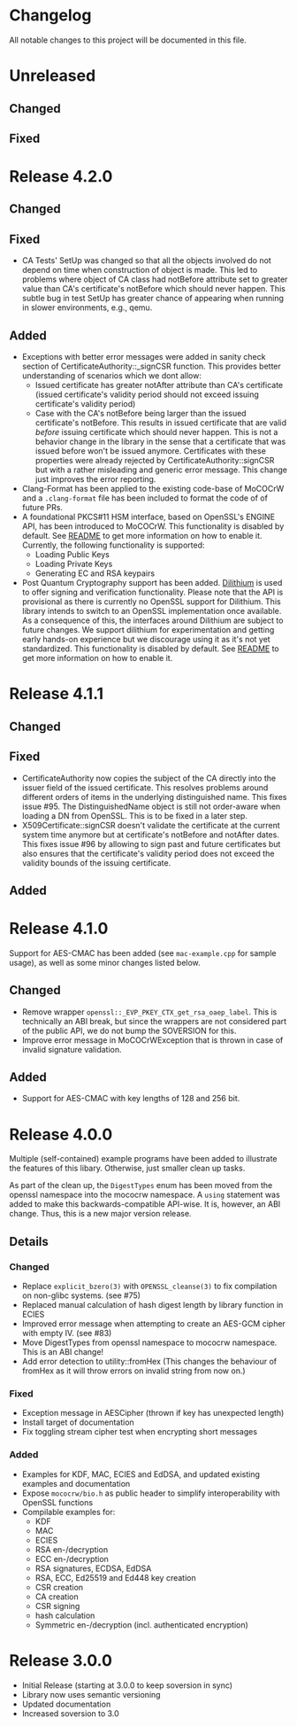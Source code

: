 # Changelog

All notable changes to this project will be documented in this file.

# Unreleased

## Changed

## Fixed


# Release 4.2.0
## Changed

## Fixed

* CA Tests' SetUp was changed so that all the objects involved do not depend on time when
  construction of object is made. This led to problems where object of CA class had notBefore
  attribute set to greater value than CA's certificate's notBefore which should never happen.
  This subtle bug in test SetUp has greater chance of appearing when running in slower
  environments, e.g., qemu.

## Added

* Exceptions with better error messages were added in sanity check section of
  CertificateAuthority::_signCSR function. This provides better understanding of
  scenarios which we dont allow:
    - Issued certificate has greater notAfter attribute than CA's certificate (issued
      certificate's validity period should not exceed issuing certificate's validity
      period)
    - Case with the CA's notBefore being larger than the issued certificate's notBefore. This
      results in issued certificate that are valid *before* issuing certificate which
      should never happen.
  This is not a behavior change in the library in the sense that a certificate that was issued
  before won't be issued anymore. Certificates with these properties were already rejected
  by CertificateAuthority::signCSR but with a rather misleading and generic error message.
  This change just improves the error reporting.
* Clang-Format has been applied to the existing code-base of MoCOCrW and a `.clang-format`
  file has been included to format the code of of future PRs.
* A foundational PKCS#11 HSM interface, based on OpenSSL's ENGINE API, has been introduced
  to MoCOCrW. This functionality is disabled by default. See [README](README.md) to get more
  information on how to enable it.
  Currently, the following functionality is supported:
    - Loading Public Keys
    - Loading Private Keys
    - Generating EC and RSA keypairs
* Post Quantum Cryptography support has been added.
  [Dilithium](https://www.pq-crystals.org/dilithium/)
  is used to offer signing and verification functionality. Please note that the API is
  provisional as there is currently no OpenSSL support for Dilithium. This library intends to
  switch to an OpenSSL implementation once available. As a consequence of this, the interfaces
  around Dilithium are subject to future changes. We support dilithium for experimentation and
  getting early hands-on experience but we discourage using it as it's not yet standardized.
  This functionality is disabled by default. See [README](README.md) to get more
  information on how to enable it.

# Release 4.1.1

## Changed

## Fixed

* CertificateAuthority now copies the subject of the CA directly into the
  issuer field of the issued certificate. This resolves problems around
  different orders of items in the underlying distinguished name. This fixes
  issue #95. The DistinguishedName object is still not order-aware when loading
  a DN from OpenSSL. This is to be fixed in a later step.
* X509Certificate::signCSR doesn't validate the certificate at the current
  system time anymore but at certificate's notBefore and notAfter dates.
  This fixes issue #96 by allowing to sign past and future certificates but
  also ensures that the certificate's validity period does not exceed the
  validity bounds of the issuing certificate.

## Added

# Release 4.1.0

Support for AES-CMAC has been added (see `mac-example.cpp` for sample usage),
as well as some minor changes listed below.

## Changed

* Remove wrapper `openssl::_EVP_PKEY_CTX_get_rsa_oaep_label`. This is
  technically an ABI break, but since the wrappers are not considered part of
  the public API, we do not bump the SOVERSION for this.
* Improve error message in MoCOCrWException that is thrown in case of invalid
  signature validation.

## Added

* Support for AES-CMAC with key lengths of 128 and 256 bit.

# Release 4.0.0

Multiple (self-contained) example programs have been added to illustrate the features of this
libary. Otherwise, just smaller clean up tasks.

As part of the clean up, the `DigestTypes` enum has been moved from the openssl namespace into
the mococrw namespace. A `using` statement  was added to make this backwards-compatible API-wise.
It is, however, an ABI change. Thus, this is a new major version release.

## Details

### Changed

* Replace `explicit_bzero(3)` with `OPENSSL_cleanse(3)` to fix compilation on non-glibc systems. (see #75)
* Replaced manual calculation of hash digest length by library function in ECIES
* Improved error message when attempting to create an AES-GCM cipher with empty IV. (see #83)
* Move DigestTypes from openssl namespace to mococrw namespace. This is an ABI change!
* Add error detection to utility::fromHex (This changes the behaviour of fromHex as it will throw
errors on invalid string from now on.)

### Fixed

* Exception message in AESCipher (thrown if key has unexpected length)
* Install target of documentation
* Fix toggling stream cipher test when encrypting short messages

### Added

* Examples for KDF, MAC, ECIES and EdDSA, and updated existing examples and documentation
* Expose `mococrw/bio.h` as public header to simplify interoperability with OpenSSL functions
* Compilable examples for:
  * KDF
  * MAC
  * ECIES
  * RSA en-/decryption
  * ECC en-/decryption
  * RSA signatures, ECDSA, EdDSA
  * RSA, ECC, Ed25519 and Ed448 key creation
  * CSR creation
  * CA creation
  * CSR signing
  * hash calculation
  * Symmetric en-/decryption (incl. authenticated encryption)

# Release 3.0.0
* Initial Release (starting at 3.0.0 to keep soversion in sync)
* Library now uses semantic versioning
* Updated documentation
* Increased soversion to 3.0
